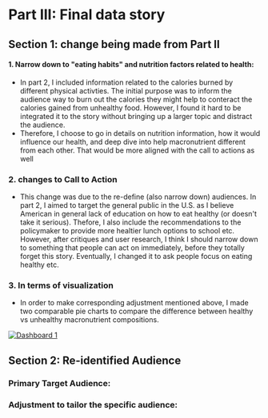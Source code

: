# Part III: Final data story
## Section 1: change being made from Part II
#### 1. Narrow down to "eating habits" and nutrition factors related to health:
- In part 2, I included information related to the calories burned by different physical activties. The initial purpose was to inform the audience way to burn out the calories they might help to conteract the calories gained from unhealthy food. However, I found it hard to be integrated it to the story without bringing up a larger topic and distract the audience.
- Therefore, I choose to go in details on nutrition information, how it would influence our health, and deep dive into help macronutrient different from each other. That would be more aligned with the call to actions as well
### 2. changes to Call to Action
- This change was due to the re-define (also narrow down) audiences. In part 2, I aimed to target the general public in the U.S. as I believe American in general lack of education on how to eat healthy (or doesn't take it serious). Thefore, I also include the recommendations to the policymaker to provide more healtier lunch options to school etc. However, after critiques and user research, I think I should narrow down to something that people can act on immediately, before they totally forget this story. Eventually, I changed it to ask people focus on eating healthy etc.
### 3. In terms of visualization
- In order to make corresponding adjustment mentioned above, I made two comparable pie charts to compare the difference between healthy vs unhealthy macronutrient compositions. 
<div class='tableauPlaceholder' id='viz1665628071293' style='position: relative'><noscript><a href='#'><img alt='Dashboard 1 ' src='https:&#47;&#47;public.tableau.com&#47;static&#47;images&#47;ca&#47;caloriesdashboard&#47;Dashboard1&#47;1_rss.png' style='border: none' /></a></noscript><object class='tableauViz'  style='display:none;'><param name='host_url' value='https%3A%2F%2Fpublic.tableau.com%2F' /> <param name='embed_code_version' value='3' /> <param name='site_root' value='' /><param name='name' value='caloriesdashboard&#47;Dashboard1' /><param name='tabs' value='no' /><param name='toolbar' value='yes' /><param name='static_image' value='https:&#47;&#47;public.tableau.com&#47;static&#47;images&#47;ca&#47;caloriesdashboard&#47;Dashboard1&#47;1.png' /> <param name='animate_transition' value='yes' /><param name='display_static_image' value='yes' /><param name='display_spinner' value='yes' /><param name='display_overlay' value='yes' /><param name='display_count' value='yes' /><param name='language' value='en-US' /></object></div>                
<script type='text/javascript'>                    
  var divElement = document.getElementById('viz1665628071293');                    
  var vizElement = divElement.getElementsByTagName('object')[0];                    
  if ( divElement.offsetWidth > 800 ) { vizElement.style.width='1000px';vizElement.style.height='827px';} else if ( divElement.offsetWidth > 500 ) 
  { vizElement.style.width='1000px';vizElement.style.height='827px';} 
  else { vizElement.style.width='100%';vizElement.style.height='727px';}                     
  var scriptElement = document.createElement('script');                    
  scriptElement.src = 'https://public.tableau.com/javascripts/api/viz_v1.js';                    
  vizElement.parentNode.insertBefore(scriptElement, vizElement);                
</script>


## Section 2: Re-identified Audience
### Primary Target Audience:
### Adjustment to tailor the specific audience:
